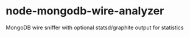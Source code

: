 node-mongodb-wire-analyzer
==========================

MongoDB wire sniffer with optional statsd/graphite output for statistics

